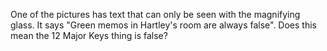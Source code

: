 One of the pictures has text that can only be seen with the magnifying glass. It says "Green memos in Hartley's room are always false". Does this mean the 12 Major Keys thing is false?
